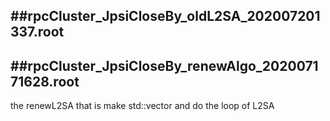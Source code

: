 ##rpcCluster_JpsiCloseBy_oldL2SA_202007201337.root
-----------------------------

##rpcCluster_JpsiCloseBy_renewAlgo_202007171628.root
----------------------------
the renewL2SA that is make std::vector<muonRoad> and do the loop of L2SA
